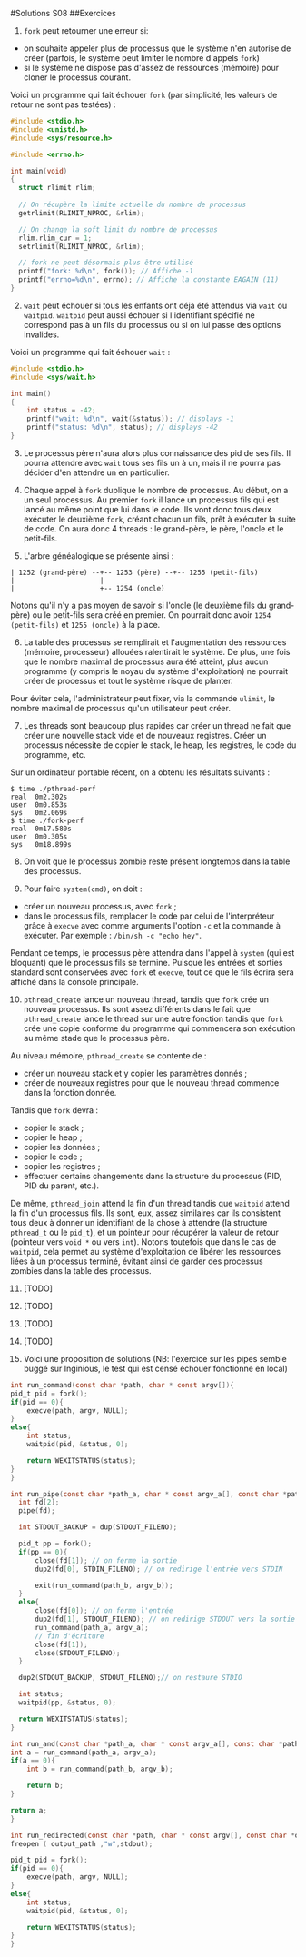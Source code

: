 #Solutions S08
##Exercices
1. `fork` peut retourner une erreur si:
  - on souhaite appeler plus de processus que le système n'en autorise de créer
  (parfois, le système peut limiter le nombre d'appels `fork`)
  - si le système ne dispose pas d'assez de ressources (mémoire) pour cloner le processus courant.
  
  Voici un programme qui fait échouer `fork` (par simplicité, les valeurs de retour ne sont pas testées) :
  ```c
  #include <stdio.h>
  #include <unistd.h>
  #include <sys/resource.h>
  
  #include <errno.h>
  
  int main(void)
  {
    struct rlimit rlim;
    
    // On récupère la limite actuelle du nombre de processus
    getrlimit(RLIMIT_NPROC, &rlim);

    // On change la soft limit du nombre de processus
    rlim.rlim_cur = 1;
    setrlimit(RLIMIT_NPROC, &rlim);

    // fork ne peut désormais plus être utilisé
    printf("fork: %d\n", fork()); // Affiche -1
    printf("errno=%d\n", errno); // Affiche la constante EAGAIN (11)
  }
  ```

2. `wait` peut échouer si tous les enfants ont déjà été attendus via `wait` ou `waitpid`.
  `waitpid` peut aussi échouer si l'identifiant spécifié ne correspond pas à un fils du processus ou si on lui passe des options invalides.

  Voici un programme qui fait échouer `wait` :
  ```c
  #include <stdio.h>
  #include <sys/wait.h>

  int main()
  {
      int status = -42;
      printf("wait: %d\n", wait(&status)); // displays -1
      printf("status: %d\n", status); // displays -42
  }
  ```

3. Le processus père n'aura alors plus connaissance des pid de ses fils. Il pourra attendre avec `wait` tous ses fils un à un, mais il ne pourra pas décider d'en attendre un en particulier.

4. Chaque appel à `fork` duplique le nombre de processus. Au début, on a un seul processus. Au premier `fork` il lance un processus fils qui est lancé au même point que lui dans le code. Ils vont donc tous deux exécuter le deuxième `fork`, créant chacun un fils, prêt à exécuter la suite de code. On aura donc 4 threads : le grand-père, le père, l'oncle et le petit-fils.

5. L'arbre généalogique se présente ainsi :
  ```
  | 1252 (grand-père) --+-- 1253 (père) --+-- 1255 (petit-fils)
  |                     |
  |                     +-- 1254 (oncle)
  ```
  Notons qu'il n'y a pas moyen de savoir si l'oncle (le deuxième fils du grand-père) ou le petit-fils sera créé en premier. On pourrait donc avoir `1254 (petit-fils)` et `1255 (oncle)` à la place.

6. La table des processus se remplirait et l'augmentation des ressources (mémoire, processeur)
  allouées ralentirait le système.
  De plus, une fois que le nombre maximal de processus aura été atteint, plus aucun programme (y compris
  le noyau du système d'exploitation) ne pourrait créer de processus et tout le système risque de planter.

  Pour éviter cela, l'administrateur peut fixer, via la commande `ulimit`, le nombre maximal de processus
  qu'un utilisateur peut créer.

7. Les threads sont beaucoup plus rapides car créer un thread ne fait que créer une nouvelle
  stack vide et de nouveaux registres. Créer un processus nécessite de copier le stack, le heap,
  les registres, le code du programme, etc.

  Sur un ordinateur portable récent, on a obtenu les résultats suivants :
  ```
  $ time ./pthread-perf
  real	0m2.302s
  user	0m0.853s
  sys	0m2.069s
  $ time ./fork-perf
  real	0m17.580s
  user	0m0.305s
  sys	0m18.899s
  ```

8. On voit que le processus zombie reste présent longtemps dans la table des processus.

9. Pour faire `system(cmd)`, on doit :
  - créer un nouveau processus, avec `fork` ;
  - dans le processus fils, remplacer le code par celui de l'interpréteur grâce à `execve` avec comme arguments l'option `-c` et la commande à exécuter. Par exemple : `/bin/sh -c "echo hey"`.

  Pendant ce temps, le processus père attendra dans l'appel à `system` (qui est bloquant) que le processus fils se termine. Puisque les entrées et sorties standard sont conservées avec `fork` et `execve`, tout ce que le fils écrira sera affiché dans la console principale.

10. `pthread_create` lance un nouveau thread, tandis que `fork` crée un nouveau processus.
  Ils sont assez différents dans le fait que `pthread_create` lance le thread sur une autre fonction tandis que `fork` crée une copie conforme du programme qui commencera son exécution au même stade que le processus père.

  Au niveau mémoire, `pthread_create` se contente de :
  - créer un nouveau stack et y copier les paramètres donnés ;
  - créer de nouveaux registres pour que le nouveau thread commence dans la fonction donnée.

  Tandis que `fork` devra :
  - copier le stack ;
  - copier le heap ;
  - copier les données ;
  - copier le code ;
  - copier les registres ;
  - effectuer certains changements dans la structure du processus (PID, PID du parent, etc.).

  De même, `pthread_join` attend la fin d'un thread tandis que `waitpid` attend la fin d'un processus fils. Ils sont, eux, assez similaires car ils consistent tous deux à donner un identifiant de la chose à attendre (la structure `pthread_t` ou le `pid_t`), et un pointeur pour récupérer la valeur de retour (pointeur vers `void *` ou vers `int`). Notons toutefois que dans le cas de `waitpid`, cela permet au système d'exploitation de libérer les ressources liées à un processus terminé, évitant ainsi de garder des processus zombies dans la table des processus.

11. [TODO]

12. [TODO]

13. [TODO]

14. [TODO]

15. Voici une proposition de solutions (NB: l'exercice sur les pipes semble buggé sur Inginious, le test qui est
censé échouer fonctionne en local)

  ```c
  int run_command(const char *path, char * const argv[]){
  pid_t pid = fork();
  if(pid == 0){
      execve(path, argv, NULL);
  }
  else{
      int status;
      waitpid(pid, &status, 0);

      return WEXITSTATUS(status);
  }
  }

  int run_pipe(const char *path_a, char * const argv_a[], const char *path_b, char * const argv_b[]){
    int fd[2];
  	pipe(fd);

  	int STDOUT_BACKUP = dup(STDOUT_FILENO);

  	pid_t pp = fork();
  	if(pp == 0){
  		close(fd[1]); // on ferme la sortie
  		dup2(fd[0], STDIN_FILENO); // on redirige l'entrée vers STDIN

  		exit(run_command(path_b, argv_b));
  	}
  	else{
  		close(fd[0]); // on ferme l'entrée
  		dup2(fd[1], STDOUT_FILENO); // on redirige STDOUT vers la sortie
  		run_command(path_a, argv_a);
  		// fin d'écriture
  		close(fd[1]);
  		close(STDOUT_FILENO);
  	}

  	dup2(STDOUT_BACKUP, STDOUT_FILENO);// on restaure STDIO

  	int status;
  	waitpid(pp, &status, 0);

  	return WEXITSTATUS(status);
  }

  int run_and(const char *path_a, char * const argv_a[], const char *path_b, char * const argv_b[]){
  int a = run_command(path_a, argv_a);
  if(a == 0){
      int b = run_command(path_b, argv_b);

      return b;
  }

  return a;
  }

  int run_redirected(const char *path, char * const argv[], const char *output_path){
  freopen ( output_path ,"w",stdout);

  pid_t pid = fork();
  if(pid == 0){
      execve(path, argv, NULL);
  }
  else{
      int status;
      waitpid(pid, &status, 0);

      return WEXITSTATUS(status);
  }
  }
  ```
